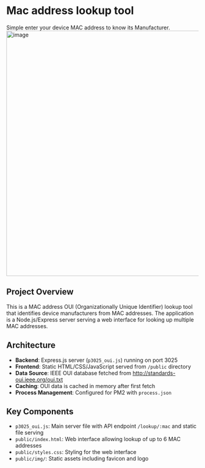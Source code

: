 # Mac address lookup tool
Simple enter your device MAC address to know its Manufacturer.<br>
<img width="957" height="643" alt="image" src="https://github.com/user-attachments/assets/3c268867-3162-4c2a-b87b-bbd6522e4e9a" />
## Project Overview

This is a MAC address OUI (Organizationally Unique Identifier) lookup tool that identifies device manufacturers from MAC addresses. The application is a Node.js/Express server serving a web interface for looking up multiple MAC addresses.

## Architecture

- **Backend**: Express.js server (`p3025_oui.js`) running on port 3025
- **Frontend**: Static HTML/CSS/JavaScript served from `/public` directory
- **Data Source**: IEEE OUI database fetched from http://standards-oui.ieee.org/oui.txt
- **Caching**: OUI data is cached in memory after first fetch
- **Process Management**: Configured for PM2 with `process.json`

## Key Components

- `p3025_oui.js`: Main server file with API endpoint `/lookup/:mac` and static file serving
- `public/index.html`: Web interface allowing lookup of up to 6 MAC addresses
- `public/styles.css`: Styling for the web interface
- `public/img/`: Static assets including favicon and logo


